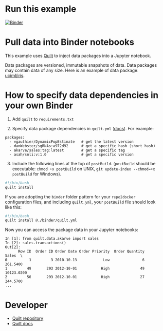 # Run this example
[![Binder](https://mybinder.org/badge_logo.svg)](https://mybinder.org/v2/gh/binder-oilgains/data-quilt/main?filepath=index.ipynb)

# Pull data into Binder notebooks
This example uses [Quilt](http://quiltdata.com) to inject data packages into a Jupyter notebook.

Data packages are versioned, immutable snapshots of data. Data packages may contain data of any size. Here is an example of data package: [uciml/iris](https://quiltdata.com/package/uciml/iris).

# How to specify data dependencies in your own Binder

1. Add `quilt` to `requirements.txt`

2. Specify data package dependencies in `quilt.yml` ([docs](https://docs.quiltdata.com/api/api-cli)). For example:

```
packages:
  - vgauthier/DynamicPopEstimate   # get the latest version
  - danWebster/sgRNAs:a972d92      # get a specific hash (short hash)
  - akarve/sales:tag:latest        # get a specific tag
  - asah/snli:v:1.0                # get a specific version
```

3. Include the following lines at the top of `postBuild`. (`postBuild` should be executable: `chmod +x postBuild` on UNIX, `git update-index --chmod=+x postBuild` for Windows).
``` bash
#!/bin/bash
quilt install
```
If you are adopting the `binder` folder pattern for your `repo2docker` configuration files, and including `quilt.yml`, your `postBuild` file should look like this:

```bash
#!/bin/bash
quilt install @./binder/quilt.yml
```

    
Now you can access the package data in your Jupyter notebooks:
```
In [1]: from quilt.data.akarve import sales
In [2]: sales.transactions()
Out[2]: 
      Row ID  Order ID Order Date Order Priority  Order Quantity       Sales  \
0          1         3 2010-10-13            Low               6    261.5400   
1         49       293 2012-10-01           High              49  10123.0200   
2         50       293 2012-10-01           High              27    244.5700   
...
```
    
# Developer
* [Quilt repository](https://github.com/quiltdata/quilt)
* [Quilt docs](https://docs.quiltdata.com)
